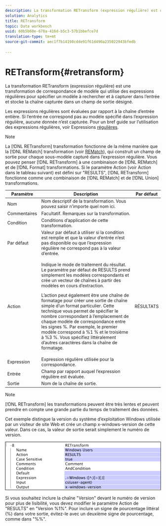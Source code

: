 ```yaml
---
description: La transformation RETransform (expression régulière) est une transformation de correspondance de modèle qui utilise des expressions régulières pour spécifier un modèle à rechercher et à capturer dans l’entrée et stocke la chaîne capturée dans un champ de sortie désigné.
solution: Analytics
title: RETransform
topic: Data workbench
uuid: 60b5b60e-678a-416d-b5c3-57b1bbefce7d
translation-type: tm+mt
source-git-commit: aec1f7b14198cdde91f61d490a235022943bfedb

---
```



# RETransform{#retransform}

La transformation RETransform (expression régulière) est une transformation de correspondance de modèle qui utilise des expressions régulières pour spécifier un modèle à rechercher et à capturer dans l’entrée et stocke la chaîne capturée dans un champ de sortie désigné.

Les expressions régulières sont évaluées par rapport à la chaîne d’entrée entière. Si l’entrée ne correspond pas au modèle spécifié dans l’expression régulière, aucune donnée n’est capturée. Pour un bref guide sur l’utilisation des expressions régulières, voir Expressions [régulières](../../../../../home/c-dataset-const-proc/c-reg-exp.md#concept-070077baa419475094ef0469e92c5b9c).

>[!NOTE]
>
>La [!DNL RETransform] transformation fonctionne de la même manière que la [!DNL REMatch] transformation (voir [REMatch](../../../../../home/c-dataset-const-proc/c-data-trans/c-transf-types/c-standard-transf/c-rematch.md#concept-7f0b1caad1df46aabef4448f88261a8e)), qui construit un champ de sortie pour chaque sous-modèle capturé dans l’expression régulière. Vous pouvez penser [!DNL RETransform] à une combinaison de [!DNL REMatch] et de [!DNL Format] transformations. Si le paramètre Action (voir Action dans le tableau suivant) est défini sur &quot;RESULTS&quot;, [!DNL RETransform] fonctionne comme une combinaison de [!DNL REMatch] et de [!DNL Union] transformations.

<table id="table_51B7342E6A5E4E31913BD0F6A6ACC424"> 
 <thead> 
  <tr> 
   <th colname="col1" class="entry"> Paramètre </th> 
   <th colname="col2" class="entry"> Description </th> 
   <th colname="col3" class="entry"> Par défaut </th> 
  </tr> 
 </thead>
 <tbody> 
  <tr> 
   <td colname="col1"> Nom </td> 
   <td colname="col2"> Nom descriptif de la transformation. Vous pouvez saisir n’importe quel nom ici. </td> 
   <td colname="col3"></td> 
  </tr> 
  <tr> 
   <td colname="col1"> Commentaires </td> 
   <td colname="col2"> Facultatif. Remarques sur la transformation. </td> 
   <td colname="col3"></td> 
  </tr> 
  <tr> 
   <td colname="col1"> Condition </td> 
   <td colname="col2"> Conditions d’application de cette transformation. </td> 
   <td colname="col3"></td> 
  </tr> 
  <tr> 
   <td colname="col1"> Par défaut </td> 
   <td colname="col2"> Valeur par défaut à utiliser si la condition est remplie et que la valeur d’entrée n’est pas disponible ou que l’expression régulière ne correspond pas à la valeur d’entrée. </td> 
   <td colname="col3"></td> 
  </tr> 
  <tr> 
   <td colname="col1"> Action </td> 
   <td colname="col2"> <p>Indique le mode de traitement du résultat. Le paramètre par défaut de RESULTS prend simplement les modèles correspondants et crée un vecteur de chaînes à partir des modèles en cours d’extraction. </p> <p> L’action peut également être une chaîne de formatage pour créer une sortie de chaîne simple d’un format particulier. Cette technique vous permet de spécifier le nombre correspondant à l’emplacement de chaque modèle de correspondance entre les signes %. Par exemple, le premier modèle correspond à %1 % et le troisième à %3 %. Vous spécifiez littéralement d’autres caractères dans la chaîne de formatage. </p> </td> 
   <td colname="col3"> RÉSULTATS </td> 
  </tr> 
  <tr> 
   <td colname="col1"> Expression </td> 
   <td colname="col2"> Expression régulière utilisée pour la correspondance. </td> 
   <td colname="col3"></td> 
  </tr> 
  <tr> 
   <td colname="col1"> Entrée </td> 
   <td colname="col2"> Champ par rapport auquel l’expression régulière est évaluée. </td> 
   <td colname="col3"></td> 
  </tr> 
  <tr> 
   <td colname="col1"> Sortie </td> 
   <td colname="col2"> Nom de la chaîne de sortie. </td> 
   <td colname="col3"></td> 
  </tr> 
 </tbody> 
</table>

>[!NOTE]
>
>[!DNL RETransform] les transformations peuvent être très lentes et peuvent prendre en compte une grande partie du temps de traitement des données.

Cet exemple distingue la version du système d’exploitation Windows utilisée par un visiteur de site Web et crée un champ x-windows-version de cette valeur. Dans ce cas, la valeur de sortie serait simplement le numéro de version.

![](assets/cfg_TransformationType_RegularExpression.png)

Si vous souhaitez inclure la chaîne &quot;Version&quot; devant le numéro de version pour plus de lisibilité, vous devez modifier le paramètre Action de &quot;RESULTS&quot; en &quot;Version %1%&quot;. Pour inclure un signe de pourcentage littéral (%) dans votre sortie, évitez-le avec un deuxième signe de pourcentage, comme dans &quot;%%&quot;.
